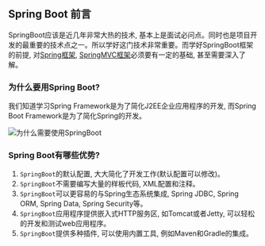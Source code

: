 ## Spring Boot 前言

SpringBoot应该是近几年非常大热的技术, 基本上是面试必问点。同时也是项目开发的最重要的技术点之一。所以学好这门技术非常重要。而学好SpringBoot框架的前提, 对[Spring框架](/develop_framework/Spring/Spring.md), [SpringMVC框架](/develop_framework/Spring/SpringMVC.md)必须要有一定的基础, 甚至需要深入了解。

### 为什么要用Spring Boot?

我们知道学习Spring Framework是为了简化J2EE企业应用程序的开发, 而Spring Boot Framework是为了简化Spring的开发。

![为什么需要使用SpringBoot](/image/为什么需要使用SpringBoot.png)

### Spring Boot有哪些优势?

1. `SpringBoot`的默认配置, 大大简化了开发工作(默认配置可以修改)。
2. `SpringBoot`不需要编写大量的样板代码, XML配置和注释。
3. `SpringBoot`可以更容易的与Spring生态系统集成, Spring JDBC, Spring ORM, Spring Data, Spring Security等。
4. `SpringBoot`应用程序提供嵌入式HTTP服务区, 如Tomcat或者Jetty, 可以轻松的开发和测试web应用程序。
5. `SpringBoot`提供多种插件, 可以使用内置工具, 例如Maven和Gradle的集成。 